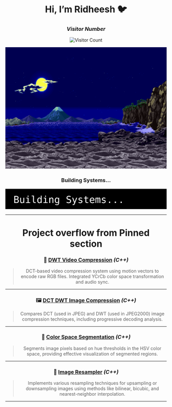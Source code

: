 <div align="center">
<h1> Hi, I’m Ridheesh 🐦 </h1> 
  
<div align="center">
  
### *Visitor Number* 

![Visitor Count](https://profile-counter.glitch.me/{RidheeshAmarthya}/count.svg)

<img src="https://github.com/RidheeshAmarthya/RidheeshAmarthya/blob/main/wallpaper.gif">

</div>

### **Building Systems...**
<img src="https://github.com/RidheeshAmarthya/RidheeshAmarthya/blob/main/typing.svg">

---

# **Project overflow from Pinned section**

### 🎥 **[DWT Video Compression](https://github.com/RidheeshAmarthya/DWT-VideoCompression)** *(C++)*  
> DCT-based video compression system using motion vectors to encode raw RGB files. Integrated YCrCb color space transformation and audio sync.
---

### 🖼️ **[DCT DWT Image Compression](https://github.com/RidheeshAmarthya/DCT-DWT-compression)** *(C++)*  
> Compares DCT (used in JPEG) and DWT (used in JPEG2000) image compression techniques, including progressive decoding analysis.

---

### 🎨 **[Color Space Segmentation](https://github.com/RidheeshAmarthya/color-space-segmentation)** *(C++)*  
> Segments image pixels based on hue thresholds in the HSV color space, providing effective visualization of segmented regions.

---

### 🔗 **[Image Resampler](https://github.com/RidheeshAmarthya/image-resampler)** *(C++)*  
> Implements various resampling techniques for upsampling or downsampling images using methods like bilinear, bicubic, and nearest-neighbor interpolation.

---
